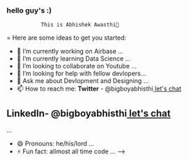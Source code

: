 ###  hello guy's :)
               This is Abhishek Awasthi👋
=
Here are some ideas to get you started:

- 🔭 I’m currently working on Airbase ...
- 🌱 I’m currently learning  Data Science ...
- 👯 I’m looking to collaborate on Youtube ...
- 🤔 I’m looking for help with fellow devlopers...
- 💬 Ask me about Devlopment and Designing ...
- 📫 How to reach me: 
**Twitter** - @bigboyabhisthi[  let's  chat ](https://twitter.com/bigboyabhisthi) 
## LinkedIn- @bigboyabhisthi[  let's  chat ](https://www.linkedin.com/in/bigboyabhisthi)

...
- 😄 Pronouns: he/his/lord ...
- ⚡ Fun fact: allmost all time code  ...
-->
